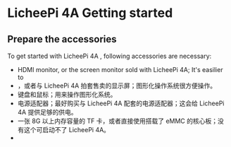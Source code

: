 # LicheePi 4A Getting started

## Prepare the accessories

To get started with LicheePi 4A , following accessories are necessary:

- HDMI monitor, or the screen monitor sold with LicheePi 4A; It's easilier to 
- ，或者与 LicheePi 4A 拍套售卖的显示屏；图形化操作系统很方便操作。
- 键盘和鼠标；用来操作图形化系统。
- 电源适配器；最好购买与 LicheePi 4A 配套的电源适配器；这会给 LicheePi 4A 提供足够的供电。
- 一张 8G 以上内存容量的 TF 卡，或者直接使用搭载了 eMMC 的核心板；没有这个可启动不了 LicheePi 4A。
- 